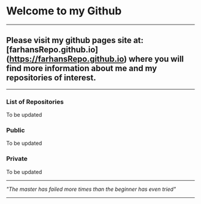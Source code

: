 # Welcome to my Github 
---
## Please visit my github pages site at: [farhansRepo.github.io] (https://farhansRepo.github.io) where you will find more information about me and my repositories of interest.
---
### List of Repositories
To be updated
### Public
To be updated
### Private
To be updated

---

_"The master has failed more times than the beginner has even tried"_

---

